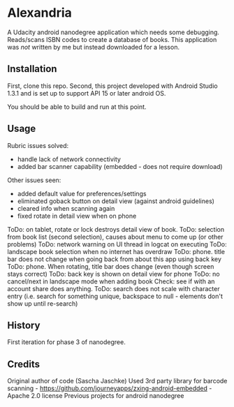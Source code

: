 # Alexandria

A Udacity android nanodegree application which needs some debugging. Reads/scans ISBN codes to create a database of books.
This application was *not* written by me but instead downloaded for a lesson.

## Installation

First, clone this repo. Second, this project developed with Android Studio 1.3.1 and is set up to support API 15 or later android OS.

You should be able to build and run at this point.

## Usage

Rubric issues solved:
- handle lack of network connectivity
- added bar scanner capability (embedded - does not require download)

Other issues seen:
- added default value for preferences/settings
- eliminated goback button on detail view (against android guidelines)
- cleared info when scanning again
- fixed rotate in detail view when on phone

ToDo: on tablet, rotate or lock destroys detail view of book.
ToDo: selection from book list (second selection), causes about menu to come up (or other problems)
ToDo: network warning on UI thread in logcat on executing
ToDo: landscape book selection when no internet has overdraw
ToDo: phone. title bar does not change when going back from about this app using back key
ToDo: phone. When rotating, title bar does change (even though screen stays correct)
ToDo: back key is shown on detail view for phone
ToDo: no cancel/next in landscape mode when adding book
Check: see if with an account share does anything.
ToDo: search does not scale with character entry (i.e. search for something unique, backspace to null - elements don't show up until re-search)



## History

First iteration for phase 3 of nanodegree.

## Credits

Original author of code (Sascha Jaschke)
Used 3rd party library for barcode scanning - https://github.com/journeyapps/zxing-android-embedded - Apache 2.0 license
Previous projects for android nanodegree
